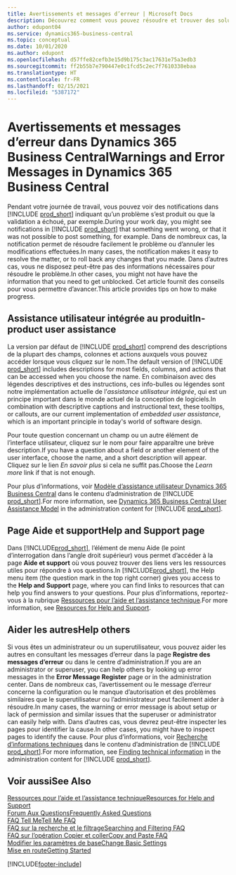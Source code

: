 ```yaml
---
title: Avertissements et messages d’erreur | Microsoft Docs
description: Découvrez comment vous pouvez résoudre et trouver des solutions aux messages d’erreur lorsque vous travaillez dans Business Central.
author: edupont04
ms.service: dynamics365-business-central
ms.topic: conceptual
ms.date: 10/01/2020
ms.author: edupont
ms.openlocfilehash: d57ffe82cefb3e15d9b175c3ac17631e75a3edb3
ms.sourcegitcommit: ff2b55b7e790447e0c1fcd5c2ec7f7610338ebaa
ms.translationtype: HT
ms.contentlocale: fr-FR
ms.lasthandoff: 02/15/2021
ms.locfileid: "5387172"
---
```

# <a name="warnings-and-error-messages-in-dynamics-365-business-central"></a><span data-ttu-id="41ada-103">Avertissements et messages d’erreur dans Dynamics 365 Business Central</span><span class="sxs-lookup"><span data-stu-id="41ada-103">Warnings and Error Messages in Dynamics 365 Business Central</span></span>

<span data-ttu-id="41ada-104">Pendant votre journée de travail, vous pouvez voir des notifications dans [!INCLUDE [prod_short](includes/prod_short.md)] indiquant qu’un problème s’est produit ou que la validation a échoué, par exemple.</span><span class="sxs-lookup"><span data-stu-id="41ada-104">During your work day, you might see notifications in [!INCLUDE [prod_short](includes/prod_short.md)] that something went wrong, or that it was not possible to post something, for example.</span></span> <span data-ttu-id="41ada-105">Dans de nombreux cas, la notification permet de résoudre facilement le problème ou d’annuler les modifications effectuées.</span><span class="sxs-lookup"><span data-stu-id="41ada-105">In many cases, the notification makes it easy to resolve the matter, or to roll back any changes that you made.</span></span> <span data-ttu-id="41ada-106">Dans d’autres cas, vous ne disposez peut-être pas des informations nécessaires pour résoudre le problème.</span><span class="sxs-lookup"><span data-stu-id="41ada-106">In other cases, you might not have have the information that you need to get unblocked.</span></span> <span data-ttu-id="41ada-107">Cet article fournit des conseils pour vous permettre d’avancer.</span><span class="sxs-lookup"><span data-stu-id="41ada-107">This article provides tips on how to make progress.</span></span>  

## <a name="in-product-user-assistance"></a><span data-ttu-id="41ada-108">Assistance utilisateur intégrée au produit</span><span class="sxs-lookup"><span data-stu-id="41ada-108">In-product user assistance</span></span>

<span data-ttu-id="41ada-109">La version par défaut de [!INCLUDE [prod_short](includes/prod_short.md)] comprend des descriptions de la plupart des champs, colonnes et actions auxquels vous pouvez accéder lorsque vous cliquez sur le nom.</span><span class="sxs-lookup"><span data-stu-id="41ada-109">The default version of [!INCLUDE [prod_short](includes/prod_short.md)] includes descriptions for most fields, columns, and actions that can be accessed when you choose the name.</span></span> <span data-ttu-id="41ada-110">En combinaison avec des légendes descriptives et des instructions, ces info-bulles ou légendes sont notre implémentation actuelle de l’*assistance utilisateur intégrée*, qui est un principe important dans le monde actuel de la conception de logiciels.</span><span class="sxs-lookup"><span data-stu-id="41ada-110">In combination with descriptive captions and instructional text, these tooltips, or callouts, are our current implementation of *embedded user assistance*, which is an important principle in today's world of software design.</span></span>  

<span data-ttu-id="41ada-111">Pour toute question concernant un champ ou un autre élément de l’interface utilisateur, cliquez sur le nom pour faire apparaître une brève description.</span><span class="sxs-lookup"><span data-stu-id="41ada-111">If you have a question about a field or another element of the user interface, choose the name, and a short description will appear.</span></span> <span data-ttu-id="41ada-112">Cliquez sur le lien *En savoir plus* si cela ne suffit pas.</span><span class="sxs-lookup"><span data-stu-id="41ada-112">Choose the *Learn more* link if that is not enough.</span></span>  

<span data-ttu-id="41ada-113">Pour plus d’informations, voir [Modèle d’assistance utilisateur Dynamics 365 Business Central](/dynamics365/business-central/dev-itpro/user-assistance) dans le contenu d’administration de [!INCLUDE [prod_short](includes/prod_short.md)].</span><span class="sxs-lookup"><span data-stu-id="41ada-113">For more information, see [Dynamics 365 Business Central User Assistance Model](/dynamics365/business-central/dev-itpro/user-assistance) in the administration content for [!INCLUDE [prod_short](includes/prod_short.md)].</span></span>  

## <a name="help-and-support-page"></a><span data-ttu-id="41ada-114">Page Aide et support</span><span class="sxs-lookup"><span data-stu-id="41ada-114">Help and Support page</span></span>

<span data-ttu-id="41ada-115">Dans [!INCLUDE[prod_short](includes/prod_short.md)], l’élément de menu Aide (le point d’interrogation dans l’angle droit supérieur) vous permet d’accéder à la page **Aide et support** où vous pouvez trouver des liens vers les ressources utiles pour répondre à vos questions.</span><span class="sxs-lookup"><span data-stu-id="41ada-115">In [!INCLUDE[prod_short](includes/prod_short.md)], the Help menu item (the question mark in the top right corner) gives you access to the **Help and Support** page, where you can find links to resources that can help you find answers to your questions.</span></span> <span data-ttu-id="41ada-116">Pour plus d’informations, reportez-vous à la rubrique [Ressources pour l’aide et l’assistance technique](product-help-and-support.md).</span><span class="sxs-lookup"><span data-stu-id="41ada-116">For more information, see [Resources for Help and Support](product-help-and-support.md).</span></span>  

## <a name="help-others"></a><span data-ttu-id="41ada-117">Aider les autres</span><span class="sxs-lookup"><span data-stu-id="41ada-117">Help others</span></span>

<span data-ttu-id="41ada-118">Si vous êtes un administrateur ou un superutilisateur, vous pouvez aider les autres en consultant les messages d’erreur dans la page **Registre des messages d’erreur** ou dans le centre d’administration.</span><span class="sxs-lookup"><span data-stu-id="41ada-118">If you are an administrator or superuser, you can help others by looking up error messages in the **Error Message Register** page or in the administration center.</span></span> <span data-ttu-id="41ada-119">Dans de nombreux cas, l’avertissement ou le message d’erreur concerne la configuration ou le manque d’autorisation et des problèmes similaires que le superutilisateur ou l’administrateur peut facilement aider à résoudre.</span><span class="sxs-lookup"><span data-stu-id="41ada-119">In many cases, the warning or error message is about setup or lack of permission and similar issues that the superuser or administrator can easily help with.</span></span> <span data-ttu-id="41ada-120">Dans d’autres cas, vous devrez peut-être inspecter les pages pour identifier la cause.</span><span class="sxs-lookup"><span data-stu-id="41ada-120">In other cases, you might have to inspect pages to identify the cause.</span></span> <span data-ttu-id="41ada-121">Pour plus d’informations, voir [Recherche d’informations techniques](/dynamics365/business-central/dev-itpro/administration/manage-technical-support#finding-technical-information) dans le contenu d’administration de [!INCLUDE [prod_short](includes/prod_short.md)].</span><span class="sxs-lookup"><span data-stu-id="41ada-121">For more information, see [Finding technical information](/dynamics365/business-central/dev-itpro/administration/manage-technical-support#finding-technical-information) in the administration content for [!INCLUDE [prod_short](includes/prod_short.md)].</span></span>  

## <a name="see-also"></a><span data-ttu-id="41ada-122">Voir aussi</span><span class="sxs-lookup"><span data-stu-id="41ada-122">See Also</span></span>

[<span data-ttu-id="41ada-123">Ressources pour l’aide et l’assistance technique</span><span class="sxs-lookup"><span data-stu-id="41ada-123">Resources for Help and Support</span></span>](product-help-and-support.md)  
[<span data-ttu-id="41ada-124">Forum Aux Questions</span><span class="sxs-lookup"><span data-stu-id="41ada-124">Frequently Asked Questions</span></span>](across-faq.md)  
[<span data-ttu-id="41ada-125">FAQ Tell Me</span><span class="sxs-lookup"><span data-stu-id="41ada-125">Tell Me FAQ</span></span>](ui-search-faq.md)  
[<span data-ttu-id="41ada-126">FAQ sur la recherche et le filtrage</span><span class="sxs-lookup"><span data-stu-id="41ada-126">Searching and Filtering FAQ</span></span>](ui-search-filter-faq.md)  
[<span data-ttu-id="41ada-127">FAQ sur l’opération Copier et coller</span><span class="sxs-lookup"><span data-stu-id="41ada-127">Copy and Paste FAQ</span></span>](faq-copy-paste.yml)  
[<span data-ttu-id="41ada-128">Modifier les paramètres de base</span><span class="sxs-lookup"><span data-stu-id="41ada-128">Change Basic Settings</span></span>](ui-change-basic-settings.md)  
[<span data-ttu-id="41ada-129">Mise en route</span><span class="sxs-lookup"><span data-stu-id="41ada-129">Getting Started</span></span>](product-get-started.md)  


[!INCLUDE[footer-include](includes/footer-banner.md)]
